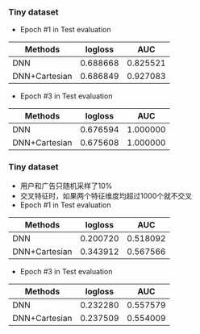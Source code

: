 ### Tiny dataset
+ Epoch #1 in Test evaluation
  
| Methods       | logloss  | AUC      |
|---------------|----------|----------|
| DNN           | 0.688668 | 0.825521 |
| DNN+Cartesian | 0.686849 | 0.927083 |

+ Epoch #3 in Test evaluation

| Methods       | logloss  | AUC      |
|---------------|----------|----------|
| DNN           | 0.676594 | 1.000000 |
| DNN+Cartesian | 0.675608 | 1.000000 |

### Tiny dataset
+ 用户和广告只随机采样了10%
+ 交叉特征时，如果两个特征维度均超过1000个就不交叉
+ Epoch #1 in Test evaluation
  
| Methods       | logloss  | AUC      |
|---------------|----------|----------|
| DNN           | 0.200720 | 0.518092 |
| DNN+Cartesian | 0.343912 | 0.567566 |

+ Epoch #3 in Test evaluation
  
| Methods       | logloss  | AUC      |
|---------------|----------|----------|
| DNN           | 0.232280 | 0.557579 |
| DNN+Cartesian | 0.237509 | 0.554009 |
